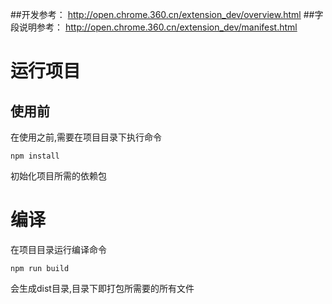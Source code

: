 ##开发参考：
http://open.chrome.360.cn/extension_dev/overview.html
##字段说明参考：
http://open.chrome.360.cn/extension_dev/manifest.html


# 运行项目
## 使用前
在使用之前,需要在项目目录下执行命令
```
npm install
```
初始化项目所需的依赖包
# 编译
在项目目录运行编译命令
```
npm run build
```
会生成dist目录,目录下即打包所需要的所有文件